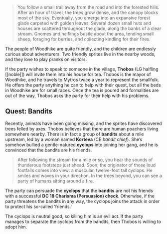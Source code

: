 > You follow a small trail away from the road and into the forested hills. After an hour of travel, the trees grow dense, and the canopy blocks most of the sky.
Eventually, you emerge into an expansive forest glade carpeted with golden leaves. Several dozen small huts and houses are scattered throughout the glade, along the banks of a clear stream. Gnomes and halflings bustle about the area, tending small sheep, foraging for berries, and collecting kindling for their fires.

The people of Woodhike are quite friendly, and the children are endlessly curious about adventurers. Two friendly sprites live in the nearby woods, and they love to play pranks on visitors.

If the party wishes to speak to someone in the village, **Thobos** (LG halfling [[noble]]) will invite them into his house for tea. Thobos is the mayor of Woodhike, and he travels to Mytros twice a year to represent the smallfolk. He offers the party anything he can to help with their quest, but all the beds in Woodhike are for small races. Once the tea is poured and formalities are out of the way, Thobos asks the party for their help with his problems.

## Quest: Bandits
Recently, animals have been going missing, and the sprites have discovered trees felled by axes. Thobos believes that there are human poachers living somewhere nearby. There is in fact a group of **bandits** about a mile upstream, led by a woman named **Korteva** (CE *bandit chief*). She’s somehow bullied a gentle-natured **cyclops** into joining her gang, and he is convinced that the bandits are his friends. 

> After following the stream for a mile or so, you hear the sounds of thunderous footsteps just ahead. Soon, the originator of those loud footfalls comes into view: a muscular, twelve-foot tall cyclops. He smiles and waves in your direction. In the trees beyond, you can see a party of humans sitting around a fire.

The party can persuade the **cyclops** that the **bandits** are not his friends with a successful **DC 18 Charisma (Persuasion) check**. Otherwise, if the party threatens the bandits in any way, the cyclops joins the attack in order to protect his so-called ‘friends.’

The cyclops is neutral good, so killing him is an evil  act. If the party manages to separate the cyclops from the bandits, then Thobos is willing to adopt him.